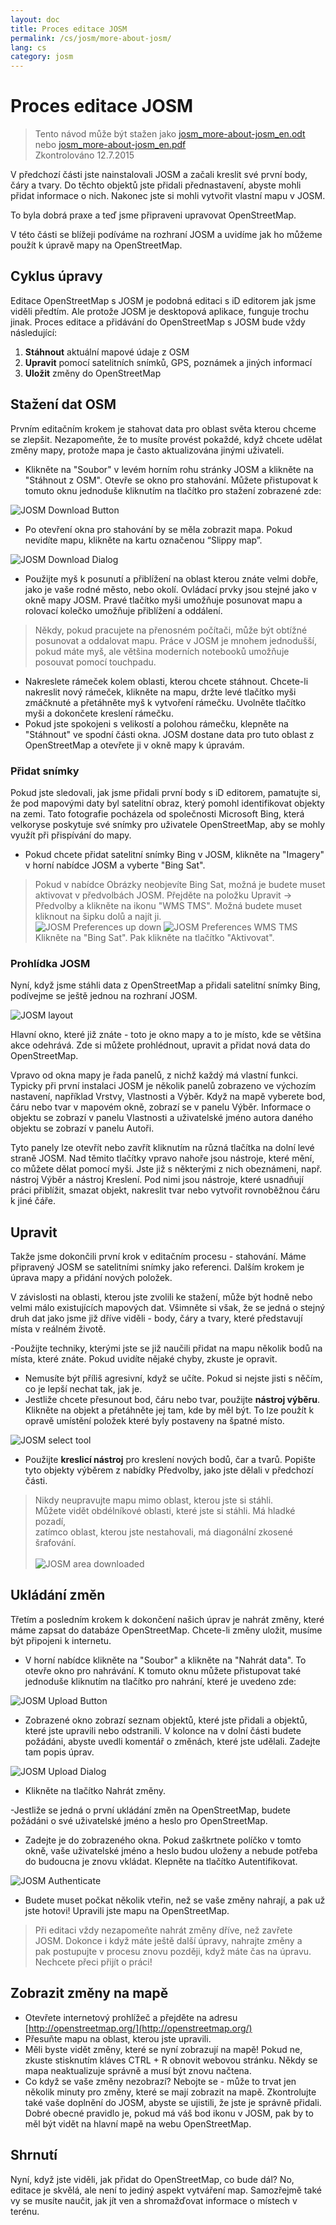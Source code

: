 ```yaml
---
layout: doc
title: Proces editace JOSM
permalink: /cs/josm/more-about-josm/
lang: cs
category: josm
---
```


Proces editace JOSM
========================

> Tento návod může být stažen jako [josm_more-about-josm_en.odt](/files/josm_more-about-josm_en.odt) nebo [josm_more-about-josm_en.pdf](/files/josm_more-about-josm_en.pdf)  
> Zkontrolováno 12.7.2015  

V předchozí části jste 
nainstalovali JOSM a začali kreslit své první body, čáry a tvary.
Do těchto objektů jste přidali přednastavení, abyste mohli přidat informace o
nich. Nakonec jste si mohli vytvořit vlastní mapu v JOSM.

To byla dobrá praxe a teď jsme připraveni upravovat OpenStreetMap.

V této části se blížeji podíváme na rozhraní JOSM a uvidíme
jak ho můžeme použít k úpravě mapy na OpenStreetMap.

Cyklus úpravy
---------------------
Editace OpenStreetMap s JOSM je podobná editaci s iD editorem jak 
jsme viděli předtím. Ale protože JOSM je desktopová aplikace, funguje trochu
 jinak. Proces editace a přidávání do OpenStreetMap s
JOSM bude vždy následující:

1. **Stáhnout** aktuální mapové údaje z OSM
2. **Upravit** pomocí satelitních snímků, GPS, poznámek a jiných informací
3. **Uložit** změny do OpenStreetMap

Stažení dat OSM
--------------------
Prvním editačním krokem je stahovat data pro oblast světa
kterou chceme se zlepšit. Nezapomeňte, že to musíte provést pokaždé, když chcete
udělat změny mapy, protože mapa je často aktualizována jinými uživateli.

- Klikněte na "Soubor" v levém horním rohu stránky JOSM a klikněte na "Stáhnout 
    z OSM". Otevře se okno pro stahování. Můžete přistupovat
    k tomuto oknu jednoduše kliknutím na tlačítko pro stažení zobrazené
    zde:

![JOSM Download Button][]

- Po otevření okna pro stahování by se měla zobrazit mapa. Pokud nevidíte mapu, klikněte na kartu označenou
    “Slippy map”.

![JOSM Download Dialog][]

- Použijte myš k posunutí a přiblížení na oblast
    kterou znáte velmi dobře, jako je vaše rodné město, nebo okolí.
    Ovládací prvky jsou stejné jako v okně mapy JOSM. Pravé tlačítko myši
    umožňuje posunovat mapu a rolovací kolečko umožňuje přiblížení a
    oddálení.

> Někdy, pokud pracujete na přenosném počítači, může být obtížné
> posunovat a oddalovat mapu. Práce v JOSM je mnohem jednodušší, pokud máte myš,
> ale většina moderních notebooků umožňuje posouvat pomocí touchpadu.

- Nakreslete rámeček kolem oblasti, kterou chcete stáhnout. Chcete-li nakreslit nový rámeček, klikněte na
    mapu, držte levé tlačítko myši zmáčknuté a přetáhněte myš k vytvoření
    rámečku. Uvolněte tlačítko myši a dokončete kreslení rámečku.
- Pokud jste spokojeni s velikostí a polohou rámečku, klepněte na
    "Stáhnout" ve spodní části okna. JOSM dostane data pro
    tuto oblast z OpenStreetMap a otevřete ji v okně mapy k
    úpravám. 

### Přidat snímky
Pokud jste sledovali, jak jsme přidali první body s iD editorem,
pamatujte si, že pod mapovými daty byl satelitní obraz, který pomohl
identifikovat objekty na zemi. Tato fotografie pocházela od společnosti Microsoft Bing, která
velkoryse poskytuje své snímky pro uživatele OpenStreetMap, aby se mohly využít při
přispívání do mapy.

- Pokud chcete přidat satelitní snímky Bing v JOSM, klikněte na "Imagery" v horní nabídce
    JOSM a vyberte "Bing Sat".

> Pokud v nabídce Obrázky neobjevíte Bing Sat, možná je budete muset aktivovat
> v předvolbách JOSM. Přejděte na položku Upravit -> Předvolby a klikněte na ikonu
> "WMS TMS". Možná budete muset kliknout na šipku dolů a najít ji.
> <br>
>	![JOSM Preferences up down][]
>	![JOSM Preferences WMS TMS][]
> <br>
> Klikněte na "Bing Sat". Pak klikněte na tlačítko "Aktivovat".


### Prohlídka JOSM
Nyní, když jsme stáhli data z OpenStreetMap a přidali satelitní snímky Bing,
 podívejme se ještě jednou na rozhraní JOSM.

![JOSM layout][]

Hlavní okno, které již znáte - toto je okno mapy a 
to je místo, kde se většina akce odehrává. Zde si můžete prohlédnout, upravit a
přidat nová data do OpenStreetMap.

Vpravo od okna mapy je řada panelů, z nichž každý má
vlastní funkci. Typicky při první instalaci JOSM je několik
panelů zobrazeno ve výchozím nastavení, například Vrstvy, Vlastnosti a
Výběr. Když na mapě vyberete bod, čáru nebo tvar v mapovém 
okně, zobrazí se v panelu Výběr. Informace o
objektu se zobrazí v panelu Vlastnosti a uživatelské jméno
autora daného objektu se zobrazí v panelu Autoři. 

Tyto panely lze otevřít nebo zavřít kliknutím na různá tlačítka na
 dolní levé straně JOSM. Nad těmito tlačítky vpravo nahoře jsou nástroje, které
 mění, co můžete dělat pomocí myši. Jste již s některými z nich obeznámeni,
např. nástroj Výběr a nástroj Kreslení. Pod nimi jsou nástroje, které usnadňují práci
přiblížit, smazat objekt, nakreslit tvar nebo vytvořit rovnoběžnou čáru
k jiné čáře.


Upravit
----
Takže jsme dokončili první krok v editačním procesu - stahování. Máme
připravený JOSM se satelitními snímky jako referenci. Dalším krokem je úprava
mapy a přidání nových položek.

V závislosti na oblasti, kterou jste zvolili ke stažení, může být hodně nebo velmi
málo existujících mapových dat. Všimněte si však, že se jedná o stejný druh dat jako jsme 
již dříve viděli - body, čáry a tvary, které představují místa v reálném životě.

-Použijte techniky, kterými jste se již naučili přidat na mapu několik bodů
	na místa, které znáte. Pokud uvidíte nějaké chyby, zkuste je opravit.
- Nemusíte být příliš agresivní, když se učíte. Pokud si nejste jisti
	s něčím, co je lepší nechat tak, jak je.
- Jestliže chcete přesunout bod, čáru nebo tvar, použijte
    **nástroj výběru**. Klikněte na objekt a přetáhněte jej tam, kde 
    by měl být. To lze použít k opravě umístění položek které 
    byly postaveny na špatné místo.

![JOSM select tool][]

- Použijte **kreslicí nástroj** pro kreslení nových bodů, čar a tvarů.
    Popište tyto objekty výběrem z nabídky Předvolby, jako jste 
    dělali v předchozí části. 

> Nikdy neupravujte mapu mimo oblast, kterou jste si stáhli.  
> Můžete vidět obdélníkové oblasti, které jste si stáhli. Má hladké pozadí,  
> zatímco oblast, kterou jste nestahovali, má diagonální zkosené šrafování. 
> <br>  
> ![JOSM area downloaded][]

Ukládání změn
--------------
Třetím a posledním krokem k dokončení našich úprav je nahrát změny, které máme
zapsat do databáze OpenStreetMap. Chcete-li změny uložit, musíme
být připojeni k internetu.

- V horní nabídce klikněte na "Soubor" a klikněte na "Nahrát data". To
    otevře okno pro nahrávání. K tomuto oknu můžete přistupovat také 
    jednoduše kliknutím na tlačítko pro nahrání, které je uvedeno zde:

![JOSM Upload Button][]

- Zobrazené okno zobrazí seznam objektů, které jste
    přidali a objektů, které jste upravili nebo odstranili. V kolonce na 
    v dolní části budete požádáni, abyste uvedli komentář o změnách, které 
    jste udělali. Zadejte tam popis úprav.

![JOSM Upload Dialog][]

- Klikněte na tlačítko Nahrát změny.

-Jestliže se jedná o první ukládání změn na OpenStreetMap, budete
    požádáni o své uživatelské jméno a heslo pro OpenStreetMap.
- Zadejte je do zobrazeného okna. Pokud zaškrtnete políčko
    v tomto okně, vaše uživatelské jméno a heslo budou uloženy a nebude
    potřeba do budoucna je znovu vkládat. Klepněte na tlačítko Autentifikovat.

![JOSM Authenticate][]

- Budete muset počkat několik vteřin, než se vaše změny nahrají,
    a pak už jste hotovi! Upravili jste mapu na OpenStreetMap.

> Při editaci vždy nezapomeňte nahrát změny dříve, než zavřete  
> JOSM. Dokonce i když máte ještě další úpravy, nahrajte změny a  
> pak postupujte v procesu znovu později, když máte čas na úpravu.  
> Nechcete přeci přijít o práci!

Zobrazit změny na mapě
---------------------------
- Otevřete internetový prohlížeč a přejděte na adresu [http://openstreetmap.org/](http://openstreetmap.org/)
- Přesuňte mapu na oblast, kterou jste upravili.
- Měli byste vidět změny, které se nyní zobrazují na mapě! Pokud ne,
    zkuste stisknutím kláves CTRL + R obnovit webovou stránku. Někdy se mapa
    neaktualizuje správně a musí být znovu načtena.
- Co když se vaše změny nezobrazí? Nebojte se - může to trvat jen několik
    minuty pro změny, které se mají zobrazit na mapě. Zkontrolujte také vaše
    doplnění do JOSM, abyste se ujistili, že jste je správně přidali. Dobré
    obecné pravidlo je, pokud má váš bod ikonu v JOSM, pak by to měl být
    vidět na hlavní mapě na webu OpenStreetMap.

Shrnutí
-------
Nyní, když jste viděli, jak přidat do OpenStreetMap, co bude dál? No, editace
je skvělá, ale není to jediný aspekt vytváření map. Samozřejmě také vy
se musíte naučit, jak jít ven a shromažďovat informace o místech v 
terénu.


[JOSM Download Button]: /images/josm/josm_download-button.png
[JOSM Download Dialog]: /images/josm/josm_download-dialog.png
[JOSM Preferences up down]: /images/josm/josm_preferences-up-down.png
[JOSM Preferences WMS TMS]: /images/josm/josm_preferences-wms-tms.png
[JOSM layout]: /images/josm/josm_layout.png
[JOSM select tool]: /images/josm/josm_select-tool.png
[JOSM area downloaded]: /images/josm/josm_area-downloaded.png
[JOSM Upload Button]: /images/josm/josm_upload-button.png
[JOSM Upload Dialog]: /images/josm/josm_upload-dialog.png
[JOSM Authenticate]: /images/josm/josm_authenticate.png